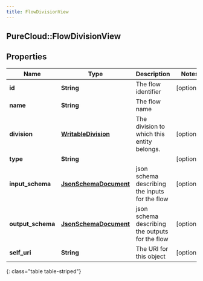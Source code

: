 ```yaml
---
title: FlowDivisionView
---
```

## PureCloud::FlowDivisionView

## Properties

|Name | Type | Description | Notes|
|------------ | ------------- | ------------- | -------------|
| **id** | **String** | The flow identifier | [optional] |
| **name** | **String** | The flow name | |
| **division** | [**WritableDivision**](WritableDivision.html) | The division to which this entity belongs. | [optional] |
| **type** | **String** |  | [optional] |
| **input_schema** | [**JsonSchemaDocument**](JsonSchemaDocument.html) | json schema describing the inputs for the flow | [optional] |
| **output_schema** | [**JsonSchemaDocument**](JsonSchemaDocument.html) | json schema describing the outputs for the flow | [optional] |
| **self_uri** | **String** | The URI for this object | [optional] |
{: class="table table-striped"}


